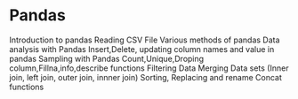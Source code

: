 # Pandas
Introduction to pandas
Reading CSV File
Various methods of pandas
Data analysis with Pandas
Insert,Delete, updating column names and value in pandas
Sampling with Pandas
Count,Unique,Droping column,Fillna,info,describe functions
Filtering Data
Merging Data sets (Inner join, left join, outer join, innner join)
Sorting, Replacing and rename
Concat functions
